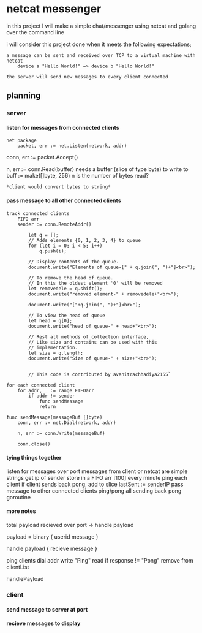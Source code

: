 # netcat messenger

in this project I will make a simple chat/messenger using netcat and golang over the command line

i will consider this project done when it meets the following expectations;

    a message can be sent and received over TCP to a virtual machine with netcat
        device a "Hello World!" => device b "Hello World!"

    the server will send new messages to every client connected

## planning

### server

#### listen for messages from connected clients

    net package
        packet, err := net.Listen(network, addr)

   conn, err := packet.Accept()

   n, err := conn.Read(buffer)
        needs a buffer (slice of type byte) to write to
        buff := make([]byte, 256)
        n is the number of bytes read?

    *client would convert bytes to string*

#### pass message to all other connected clients

    track connected clients
        FIFO arr
        sender := conn.RemoteAddr()

            let q = [];
            // Adds elements {0, 1, 2, 3, 4} to queue
            for (let i = 0; i < 5; i++)
                q.push(i);
            
            // Display contents of the queue.
            document.write("Elements of queue-[" + q.join(", ")+"]<br>");
            
            // To remove the head of queue.
            // In this the oldest element '0' will be removed
            let removedele = q.shift();
            document.write("removed element-" + removedele+"<br>");
            
            document.write("["+q.join(", ")+"]<br>");
            
            // To view the head of queue
            let head = q[0];
            document.write("head of queue-" + head+"<br>");
            
            // Rest all methods of collection interface,
            // Like size and contains can be used with this
            // implementation.
            let size = q.length;
            document.write("Size of queue-" + size+"<br>");
            
            
            // This code is contributed by avanitrachhadiya2155`

    for each connected client
        for addr, _ := range FIFOarr
            if addr != sender
                func sendMessage
                return
    
    func sendMessage(messageBuf []byte)
        conn, err := net.Dial(network, addr)

        n, err := conn.Write(messageBuf)

        conn.close()

#### tying things together

listen for messages over port
    messages from client or netcat are simple strings
get ip of sender
    store in a FIFO arr [100]
        every minute ping each client
        if client sends back pong, add to slice
    lastSent := senderIP
pass message to other connected clients
    ping/pong
    all sending back pong
    goroutine

#### more notes

total payload recieved over port -> handle payload

payload = binary {
    userid
    message
}

handle payload {
    recieve message
}

ping clients
    dial addr
        write "Ping"
        read
            if response != "Pong"
                remove from clientList

handlePayload

### client

#### send message to server at port

#### recieve messages to display